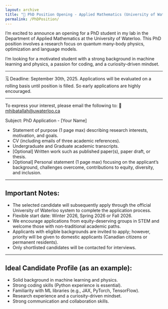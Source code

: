 ```yaml
---
layout: archive
title: "📢 PhD Position Opening - Applied Mathematics (University of Waterloo)"
permalink: /PhDPosition/
---
```


I’m excited to announce an opening for a PhD student in my lab in the Department of Applied Mathematics at the University of Waterloo. This PhD position involves a research focus on quantum many-body physics, optimization and language models.

I’m looking for a motivated student with a strong background in machine learning and physics, a passion for coding, and a curiosity-driven mindset.

---

🗓️ Deadline: September 30th, 2025. Applications will be evaluated on a rolling basis until position is filled. So early applications are highly encouraged.

---

To express your interest, please email the following to: 📧 mhibatallah@uwaterloo.ca

Subject: PhD Application - [Your Name]

* Statement of purpose (1 page max) describing research interests, motivation, and goals.
* CV (including emails of three academic references).
* Undergraduate and Graduate academic transcripts.
* [Optional] Written work such as published paper(s), paper draft, or thesis.
* [Optional] Personal statement (1 page max) focusing on the applicant’s background, challenges overcome, contributions to equity, diversity, and inclusion.

---

## Important Notes:

* The selected candidate will subsequently apply through the official University of Waterloo system to complete the application process.
* Flexible start date: Winter 2026, Spring 2026 or Fall 2026.
* We encourage applications from equity-deserving groups in STEM and welcome those with non-traditional academic paths.
* Applicants with eligible backgrounds are invited to apply; however, priority will be given to domestic applicants (Canadian citizens or permanent residents).
* Only shortlisted candidates will be contacted for interviews.

---
 
## Ideal Candidate Profile (as an example):
* Solid background in machine learning and physics.
* Strong coding skills (Python experience is essential).
* Familiarity with ML libraries (e.g., JAX, PyTorch, TensorFlow).
* Research experience and a curiosity-driven mindset.
* Strong communication and collaboration skills.
